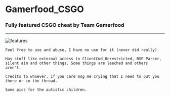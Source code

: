 # Gamerfood_CSGO
### Fully featured CSGO cheat by Team Gamerfood

----------

![features](https://i.imgur.com/ZxI4NWW.png)

    Feel free to use and abuse, I have no use for it (never did really).
    
    Has stuff like external access to ClientCmd_Unrestricted, BSP Parser, silent aim and other things. Some things are leeched and others     aren't. 
    
    Credits to whoever, if you care msg me crying that I need to put you there or in the thread.
    
    Some pics for the autistic children.

